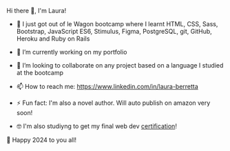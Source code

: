 Hi there 👋, I'm Laura!

- 🌱 I just got out of le Wagon bootcamp where I learnt HTML, CSS, Sass, Bootstrap, JavaScript ES6, Stimulus, Figma, PostgreSQL, git, GitHub, Heroku and Ruby on Rails

- 🔭 I’m currently working on my portfolio
  
- 👯 I’m looking to collaborate on any project based on a language I studied at the bootcamp

- 📫 How to reach me: https://www.linkedin.com/in/laura-berretta
  
- ⚡ Fun fact: I'm also a novel author. Will auto publish on amazon very soon!

- 🤓 I'm also studiyng to get my final web dev <a href="https://www.francecompetences.fr/recherche/rncp/35653/">certification</a>! 

🥳 Happy 2024 to you all!
